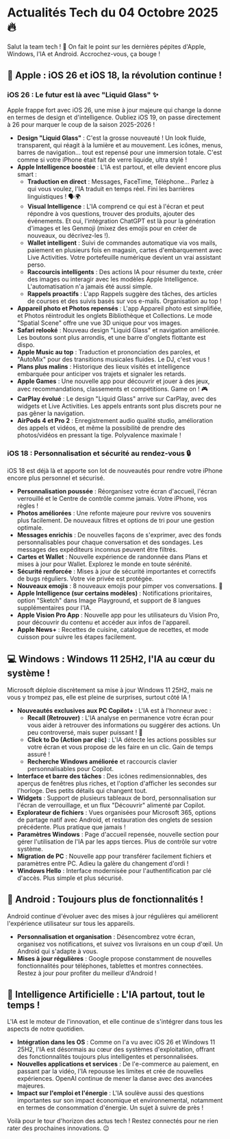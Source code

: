 # Actualités Tech du 04 Octobre 2025 🔥

Salut la team tech ! 🚀 On fait le point sur les dernières pépites d'Apple, Windows, l'IA et Android. Accrochez-vous, ça bouge !

## 🍎 Apple : iOS 26 et iOS 18, la révolution continue !

### iOS 26 : Le futur est là avec "Liquid Glass" ✨

Apple frappe fort avec iOS 26, une mise à jour majeure qui change la donne en termes de design et d'intelligence. Oubliez iOS 19, on passe directement à 26 pour marquer le coup de la saison 2025-2026 !

*   **Design "Liquid Glass"** : C'est la grosse nouveauté ! Un look fluide, transparent, qui réagit à la lumière et au mouvement. Les icônes, menus, barres de navigation... tout est repensé pour une immersion totale. C'est comme si votre iPhone était fait de verre liquide, ultra stylé !
*   **Apple Intelligence boostée** : L'IA est partout, et elle devient encore plus smart :
    *   **Traduction en direct** : Messages, FaceTime, Téléphone... Parlez à qui vous voulez, l'IA traduit en temps réel. Fini les barrières linguistiques ! 🗣️🌍
    *   **Visual Intelligence** : L'IA comprend ce qui est à l'écran et peut répondre à vos questions, trouver des produits, ajouter des événements. Et oui, l'intégration ChatGPT est là pour la génération d'images et les Genmoji (mixez des emojis pour en créer de nouveaux, ou décrivez-les !).
    *   **Wallet intelligent** : Suivi de commandes automatique via vos mails, paiement en plusieurs fois en magasin, cartes d'embarquement avec Live Activities. Votre portefeuille numérique devient un vrai assistant perso.
    *   **Raccourcis intelligents** : Des actions IA pour résumer du texte, créer des images ou interagir avec les modèles Apple Intelligence. L'automatisation n'a jamais été aussi simple.
    *   **Rappels proactifs** : L'app Rappels suggère des tâches, des articles de courses et des suivis basés sur vos e-mails. Organisation au top !
*   **Appareil photo et Photos repensés** : L'app Appareil photo est simplifiée, et Photos réintroduit les onglets Bibliothèque et Collections. Le mode "Spatial Scene" offre une vue 3D unique pour vos images.
*   **Safari relooké** : Nouveau design "Liquid Glass" et navigation améliorée. Les boutons sont plus arrondis, et une barre d'onglets flottante est dispo.
*   **Apple Music au top** : Traduction et prononciation des paroles, et "AutoMix" pour des transitions musicales fluides. Le DJ, c'est vous !
*   **Plans plus malins** : Historique des lieux visités et intelligence embarquée pour anticiper vos trajets et signaler les retards.
*   **Apple Games** : Une nouvelle app pour découvrir et jouer à des jeux, avec recommandations, classements et compétitions. Game on ! 🎮
*   **CarPlay évolué** : Le design "Liquid Glass" arrive sur CarPlay, avec des widgets et Live Activities. Les appels entrants sont plus discrets pour ne pas gêner la navigation.
*   **AirPods 4 et Pro 2** : Enregistrement audio qualité studio, amélioration des appels et vidéos, et même la possibilité de prendre des photos/vidéos en pressant la tige. Polyvalence maximale !

### iOS 18 : Personnalisation et sécurité au rendez-vous 🔒

iOS 18 est déjà là et apporte son lot de nouveautés pour rendre votre iPhone encore plus personnel et sécurisé.

*   **Personnalisation poussée** : Réorganisez votre écran d'accueil, l'écran verrouillé et le Centre de contrôle comme jamais. Votre iPhone, vos règles !
*   **Photos améliorées** : Une refonte majeure pour revivre vos souvenirs plus facilement. De nouveaux filtres et options de tri pour une gestion optimale.
*   **Messages enrichis** : De nouvelles façons de s'exprimer, avec des fonds personnalisables pour chaque conversation et des sondages. Les messages des expéditeurs inconnus peuvent être filtrés.
*   **Cartes et Wallet** : Nouvelle expérience de randonnée dans Plans et mises à jour pour Wallet. Explorez le monde en toute sérénité.
*   **Sécurité renforcée** : Mises à jour de sécurité importantes et correctifs de bugs réguliers. Votre vie privée est protégée.
*   **Nouveaux emojis** : 8 nouveaux emojis pour pimper vos conversations. 🤩
*   **Apple Intelligence (sur certains modèles)** : Notifications prioritaires, option "Sketch" dans Image Playground, et support de 8 langues supplémentaires pour l'IA.
*   **Apple Vision Pro App** : Nouvelle app pour les utilisateurs du Vision Pro, pour découvrir du contenu et accéder aux infos de l'appareil.
*   **Apple News+** : Recettes de cuisine, catalogue de recettes, et mode cuisson pour suivre les étapes facilement.

## 💻 Windows : Windows 11 25H2, l'IA au cœur du système !

Microsoft déploie discrètement sa mise à jour Windows 11 25H2, mais ne vous y trompez pas, elle est pleine de surprises, surtout côté IA !

*   **Nouveautés exclusives aux PC Copilot+** : L'IA est à l'honneur avec :
    *   **Recall (Retrouver)** : L'IA analyse en permanence votre écran pour vous aider à retrouver des informations ou suggérer des actions. Un peu controversé, mais super puissant ! 🧠
    *   **Click to Do (Action par clic)** : L'IA détecte les actions possibles sur votre écran et vous propose de les faire en un clic. Gain de temps assuré !
    *   **Recherche Windows améliorée** et raccourcis clavier personnalisables pour Copilot.
*   **Interface et barre des tâches** : Des icônes redimensionnables, des aperçus de fenêtres plus riches, et l'option d'afficher les secondes sur l'horloge. Des petits détails qui changent tout.
*   **Widgets** : Support de plusieurs tableaux de bord, personnalisation sur l'écran de verrouillage, et un flux "Découvrir" alimenté par Copilot.
*   **Explorateur de fichiers** : Vues organisées pour Microsoft 365, options de partage natif avec Android, et restauration des onglets de session précédente. Plus pratique que jamais !
*   **Paramètres Windows** : Page d'accueil repensée, nouvelle section pour gérer l'utilisation de l'IA par les apps tierces. Plus de contrôle sur votre système.
*   **Migration de PC** : Nouvelle app pour transférer facilement fichiers et paramètres entre PC. Adieu la galère du changement d'ordi !
*   **Windows Hello** : Interface modernisée pour l'authentification par clé d'accès. Plus simple et plus sécurisé.

## 🤖 Android : Toujours plus de fonctionnalités ! 

Android continue d'évoluer avec des mises à jour régulières qui améliorent l'expérience utilisateur sur tous les appareils.

*   **Personnalisation et organisation** : Désencombrez votre écran, organisez vos notifications, et suivez vos livraisons en un coup d'œil. Un Android qui s'adapte à vous.
*   **Mises à jour régulières** : Google propose constamment de nouvelles fonctionnalités pour téléphones, tablettes et montres connectées. Restez à jour pour profiter du meilleur d'Android !

## 🧠 Intelligence Artificielle : L'IA partout, tout le temps !

L'IA est le moteur de l'innovation, et elle continue de s'intégrer dans tous les aspects de notre quotidien.

*   **Intégration dans les OS** : Comme on l'a vu avec iOS 26 et Windows 11 25H2, l'IA est désormais au cœur des systèmes d'exploitation, offrant des fonctionnalités toujours plus intelligentes et personnalisées.
*   **Nouvelles applications et services** : De l'e-commerce au paiement, en passant par la vidéo, l'IA repousse les limites et crée de nouvelles expériences. OpenAI continue de mener la danse avec des avancées majeures.
*   **Impact sur l'emploi et l'énergie** : L'IA soulève aussi des questions importantes sur son impact économique et environnemental, notamment en termes de consommation d'énergie. Un sujet à suivre de près !

Voilà pour le tour d'horizon des actus tech ! Restez connectés pour ne rien rater des prochaines innovations. 😉
